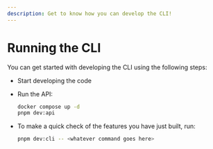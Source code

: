 ```yaml
---
description: Get to know how you can develop the CLI!
---
```


# Running the CLI

You can get started with developing the CLI using the following steps:

- Start developing the code

- Run the API:

  ```bash
  docker compose up -d
  pnpm dev:api
  ```

- To make a quick check of the features you have just built, run:

  ```bash
  pnpm dev:cli -- <whatever command goes here>
  ```
